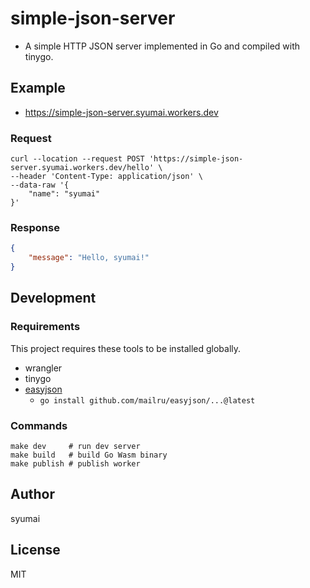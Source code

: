 # simple-json-server

* A simple HTTP JSON server implemented in Go and compiled with tinygo.

## Example

* https://simple-json-server.syumai.workers.dev

### Request

```
curl --location --request POST 'https://simple-json-server.syumai.workers.dev/hello' \
--header 'Content-Type: application/json' \
--data-raw '{
    "name": "syumai"
}'
```

### Response

```json
{
    "message": "Hello, syumai!"
}
```

## Development

### Requirements

This project requires these tools to be installed globally.

* wrangler
* tinygo
* [easyjson](https://github.com/mailru/easyjson)
  - `go install github.com/mailru/easyjson/...@latest`

### Commands

```
make dev     # run dev server
make build   # build Go Wasm binary
make publish # publish worker
```

## Author

syumai

## License

MIT
